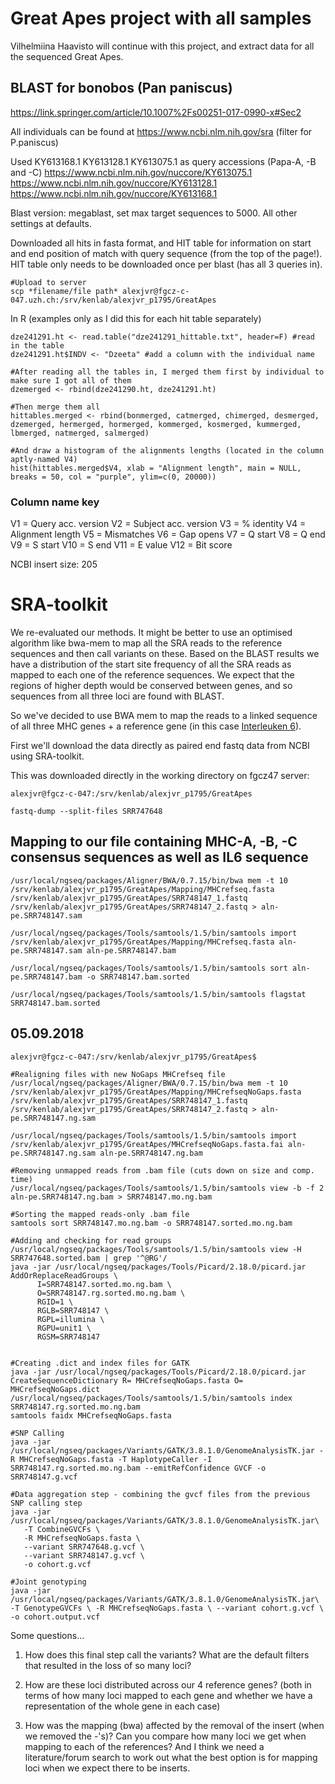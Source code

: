 # Great Apes project with all samples

Vilhelmiina Haavisto will continue with this project, and extract data for all the sequenced Great Apes. 

## BLAST for bonobos (Pan paniscus)
https://link.springer.com/article/10.1007%2Fs00251-017-0990-x#Sec2

All individuals can be found at https://www.ncbi.nlm.nih.gov/sra (filter for P.paniscus)

Used 
KY613168.1 
KY613128.1
KY613075.1
as query accessions (Papa-A, -B and -C)
https://www.ncbi.nlm.nih.gov/nuccore/KY613075.1
https://www.ncbi.nlm.nih.gov/nuccore/KY613128.1
https://www.ncbi.nlm.nih.gov/nuccore/KY613168.1

Blast version: megablast, set max target sequences to 5000. All other settings at defaults.

Downloaded all hits in fasta format, and HIT table for information on start and end position of match with query sequence (from the top of the page!). HIT table only needs to be downloaded once per blast (has all 3 queries in).

```
#Upload to server
scp *filename/file path* alexjvr@fgcz-c-047.uzh.ch:/srv/kenlab/alexjvr_p1795/GreatApes
```
In R (examples only as I did this for each hit table separately)
```
dze241291.ht <- read.table("dze241291_hittable.txt", header=F) #read in the table
dze241291.ht$INDV <- "Dzeeta" #add a column with the individual name

#After reading all the tables in, I merged them first by individual to make sure I got all of them
dzemerged <- rbind(dze241290.ht, dze241291.ht)

#Then merge them all
hittables.merged <- rbind(bonmerged, catmerged, chimerged, desmerged, dzemerged, hermerged, hormerged, kommerged, kosmerged, kummerged, lbmerged, natmerged, salmerged)

#And draw a histogram of the alignments lengths (located in the column aptly-named V4)
hist(hittables.merged$V4, xlab = "Alignment length", main = NULL, breaks = 50, col = "purple", ylim=c(0, 20000))
```
### Column name key
V1 = Query acc. version
V2 = Subject acc. version
V3 = % identity
V4 = Alignment length
V5 = Mismatches
V6 = Gap opens
V7 = Q start
V8 = Q end
V9 = S start
V10 = S end
V11 = E value
V12 = Bit score

NCBI insert size: 205 


# SRA-toolkit

We re-evaluated our methods. It might be better to use an optimised algorithm like bwa-mem to map all the SRA reads to the reference sequences and then call variants on these. Based on the BLAST results we have a distribution of the start site frequency of all the SRA reads as mapped to each one of the reference sequences. We expect that the regions of higher depth would be conserved between genes, and so sequences from all three loci are found with BLAST. 

So we've decided to use BWA mem to map the reads to a linked sequence of all three MHC genes + a reference gene (in this case [Interleuken 6](https://www.ncbi.nlm.nih.gov/nuccore/NC_000007.14?report=genbank&from=22725889&to=22732002)). 

First we'll download the data directly as paired end fastq data from NCBI using SRA-toolkit. 

This was downloaded directly in the working directory on fgcz47 server: 

```
alexjvr@fgcz-c-047:/srv/kenlab/alexjvr_p1795/GreatApes

fastq-dump --split-files SRR747648
```

## Mapping to our file containing MHC-A, -B, -C consensus sequences as well as IL6 sequence

```
/usr/local/ngseq/packages/Aligner/BWA/0.7.15/bin/bwa mem -t 10 /srv/kenlab/alexjvr_p1795/GreatApes/Mapping/MHCrefseq.fasta /srv/kenlab/alexjvr_p1795/GreatApes/SRR748147_1.fastq /srv/kenlab/alexjvr_p1795/GreatApes/SRR748147_2.fastq > aln-pe.SRR748147.sam

/usr/local/ngseq/packages/Tools/samtools/1.5/bin/samtools import /srv/kenlab/alexjvr_p1795/GreatApes/Mapping/MHCrefseq.fasta aln-pe.SRR748147.sam aln-pe.SRR748147.bam

/usr/local/ngseq/packages/Tools/samtools/1.5/bin/samtools sort aln-pe.SRR748147.bam -o SRR748147.bam.sorted

/usr/local/ngseq/packages/Tools/samtools/1.5/bin/samtools flagstat SRR748147.bam.sorted
```

## 05.09.2018

```
alexjvr@fgcz-c-047:/srv/kenlab/alexjvr_p1795/GreatApes$

#Realigning files with new NoGaps MHCrefseq file
/usr/local/ngseq/packages/Aligner/BWA/0.7.15/bin/bwa mem -t 10 /srv/kenlab/alexjvr_p1795/GreatApes/Mapping/MHCrefseqNoGaps.fasta /srv/kenlab/alexjvr_p1795/GreatApes/SRR748147_1.fastq /srv/kenlab/alexjvr_p1795/GreatApes/SRR748147_2.fastq > aln-pe.SRR748147.ng.sam

/usr/local/ngseq/packages/Tools/samtools/1.5/bin/samtools import /srv/kenlab/alexjvr_p1795/GreatApes/MHCrefseqNoGaps.fasta.fai aln-pe.SRR748147.ng.sam aln-pe.SRR748147.ng.bam

#Removing unmapped reads from .bam file (cuts down on size and comp. time)
/usr/local/ngseq/packages/Tools/samtools/1.5/bin/samtools view -b -f 2 aln-pe.SRR748147.ng.bam > SRR748147.mo.ng.bam

#Sorting the mapped reads-only .bam file
samtools sort SRR748147.mo.ng.bam -o SRR748147.sorted.mo.ng.bam

#Adding and checking for read groups
/usr/local/ngseq/packages/Tools/samtools/1.5/bin/samtools view -H SRR747648.sorted.bam | grep '^@RG'/
java -jar /usr/local/ngseq/packages/Tools/Picard/2.18.0/picard.jar AddOrReplaceReadGroups \
      I=SRR748147.sorted.mo.ng.bam \
      O=SRR748147.rg.sorted.mo.ng.bam \
      RGID=1 \
      RGLB=SRR748147 \
      RGPL=illumina \
      RGPU=unit1 \
      RGSM=SRR748147


#Creating .dict and index files for GATK
java -jar /usr/local/ngseq/packages/Tools/Picard/2.18.0/picard.jar CreateSequenceDictionary R= MHCrefseqNoGaps.fasta O= MHCrefseqNoGaps.dict
/usr/local/ngseq/packages/Tools/samtools/1.5/bin/samtools index SRR748147.rg.sorted.mo.ng.bam
samtools faidx MHCrefseqNoGaps.fasta

#SNP Calling
java -jar /usr/local/ngseq/packages/Variants/GATK/3.8.1.0/GenomeAnalysisTK.jar -R MHCrefseqNoGaps.fasta -T HaplotypeCaller -I SRR748147.rg.sorted.mo.ng.bam --emitRefConfidence GVCF -o SRR748147.g.vcf

#Data aggregation step - combining the gvcf files from the previous SNP calling step
java -jar /usr/local/ngseq/packages/Variants/GATK/3.8.1.0/GenomeAnalysisTK.jar\
   -T CombineGVCFs \
   -R MHCrefseqNoGaps.fasta \
   --variant SRR747648.g.vcf \
   --variant SRR748147.g.vcf \
   -o cohort.g.vcf

#Joint genotyping
java -jar /usr/local/ngseq/packages/Variants/GATK/3.8.1.0/GenomeAnalysisTK.jar\ -T GenotypeGVCFs \ -R MHCrefseqNoGaps.fasta \ --variant cohort.g.vcf \ -o cohort.output.vcf
```
Some questions...
1) How does this final step call the variants? What are the default filters that resulted in the loss of so many loci?

2) How are these loci distributed across our 4 reference genes? (both in terms of how many loci mapped to each gene and whether we have a representation of the whole gene in each case)
3) How was the mapping (bwa) affected by the removal of the insert (when we removed the -'s)? Can you compare how many loci we get when mapping to each of the references?  And I think we need a literature/forum search to work out what the best option is for mapping loci when we expect there to be inserts. 

